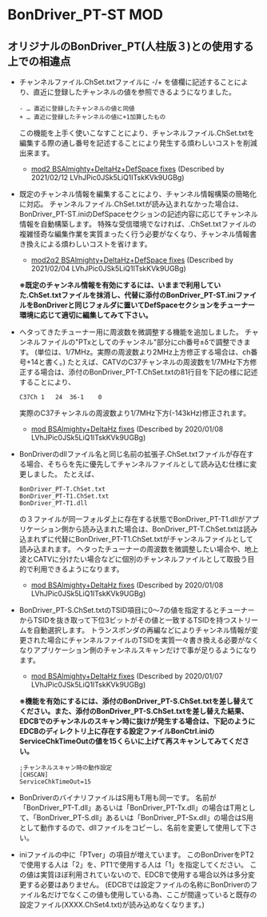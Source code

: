 # BonDriver_PT-ST MOD

## オリジナルのBonDriver_PT(人柱版３)との使用する上での相違点

- チャンネルファイル.ChSet.txtファイルに -/+ を値欄に記述することにより、直近に登録したチャンネルの値を参照できるようになりました。
  ```
  - … 直近に登録したチャンネルの値と同値
  + … 直近に登録したチャンネルの値に+1加算したもの
  ```
  この機能を上手く使いこなすことにより、チャンネルファイル.ChSet.txtを編集する際の通し番号を記述することにより発生する煩わしいコストを削減出来ます。
  - [mod2 BSAlmighty+DeltaHz+DefSpace fixes](https://github.com/hyrolean/BonDriver_PT-ST_mod/releases/tag/mod2)
    (Described by 2021/02/12 LVhJPic0JSk5LiQ1ITskKVk9UGBg)

- 既定のチャンネル情報を編集することにより、チャンネル情報構築の簡略化に対応。
  チャンネルファイル.ChSet.txtが読み込まれなかった場合は、BonDriver_PT-ST.iniのDefSpaceセクションの記述内容に応じてチャンネル情報を自動構築します。
  特殊な受信環境でなければ、.ChSet.txtファイルの複雑怪奇な編集作業を実質まったく行う必要がなくなり、チャンネル情報書き換えによる煩わしいコストを省けます。
  - [mod2α2 BSAlmighty+DeltaHz+DefSpace fixes](https://github.com/hyrolean/BonDriver_PT-ST_mod/releases/tag/mod2_alpha2)
    (Described by 2021/02/04 LVhJPic0JSk5LiQ1ITskKVk9UGBg)
  
  **※既定のチャンネル情報を有効にするには、いままで利用していた.ChSet.txtファイルを抹消し、代替に添付のBonDriver_PT-ST.iniファイルをBonDriverと同じフォルダに置いてDefSpaceセクションをチューナー環境に応じて適切に編集してみて下さい。**

- ヘタってきたチューナー用に周波数を微調整する機能を追加しました。
  チャンネルファイルの"PTxとしてのチャンネル"部分にch番号±δで調整できます。
  (単位は、1/7MHz。実際の周波数より2MHz上方修正する場合は、ch番号+14と書く。)
  たとえば、CATVのC37チャンネルの周波数を1/7MHz下方修正する場合は、添付のBonDriver_PT-T.ChSet.txtの81行目を下記の様に記述することにより、
  ```
  C37Ch	1	24	36-1	0
  ```
  実際のC37チャンネルの周波数より1/7MHz下方(-143kHz)修正されます。
  - [mod BSAlmighty+DeltaHz fixes](https://github.com/hyrolean/BonDriver_PT-ST_mod/releases/tag/mod) 
    (Described by 2020/01/08 LVhJPic0JSk5LiQ1ITskKVk9UGBg)

- BonDriverのdllファイル名と同じ名前の拡張子.ChSet.txtファイルが存在する場合、そちらを先に優先してチャンネルファイルとして読み込む仕様に変更しました。
  たとえば、
  ```
  BonDriver_PT-T.ChSet.txt
  BonDriver_PT-T1.ChSet.txt
  BonDriver_PT-T1.dll
  ```
  の３ファイルが同一フォルダ上に存在する状態でBonDriver_PT-T1.dllがアプリケーション側から読み込まれた場合は、BonDriver_PT-T.ChSet.txtは読み込まれずに代替にBonDriver_PT-T1.ChSet.txtがチャンネルファイルとして読み込まれます。
  ヘタったチューナーの周波数を微調整したい場合や、地上波とCATVに分けたい場合などに個別のチャンネルファイルとして取扱う目的で利用できるようになります。
  - [mod BSAlmighty+DeltaHz fixes](https://github.com/hyrolean/BonDriver_PT-ST_mod/releases/tag/mod) 
    (Described by 2020/01/08 LVhJPic0JSk5LiQ1ITskKVk9UGBg)

- BonDriver_PT-S.ChSet.txtのTSID項目に0～7の値を指定するとチューナーからTSIDを抜き取って下位3ビットがその値と一致するTSIDを持つストリームを自動選択します。
  トランスポンダの再編などによりチャンネル情報が変更された場合にチャンネルファイルのTSIDを実質一々書き換える必要がなくなりアプリケーション側のチャンネルスキャンだけで事が足りるようになります。
  - [mod BSAlmighty+DeltaHz fixes](https://github.com/hyrolean/BonDriver_PT-ST_mod/releases/tag/mod) 
    (Described by 2020/01/07 LVhJPic0JSk5LiQ1ITskKVk9UGBg)
  
  **※機能を有効にするには、添付のBonDriver_PT-S.ChSet.txtを差し替えてください。また、添付のBonDriver_PT-S.ChSet.txtを差し替えた結果、EDCBでのチャンネルのスキャン時に抜けが発生する場合は、下記のようにEDCBのディレクトリ上に存在する設定ファイルBonCtrl.iniのServiceChkTimeOutの値を15くらいに上げて再スキャンしてみてください。**
  ```
  ;チャンネルスキャン時の動作設定
  [CHSCAN]
  ServiceChkTimeOut=15
  ```

- BonDriverのバイナリファイルはS用もT用も同一です。
  名前が「BonDriver_PT-T.dll」あるいは「BonDriver_PT-Tx.dll」の場合はT用として、「BonDriver_PT-S.dll」あるいは「BonDriver_PT-Sx.dll」の場合はS用として動作するので、dllファイルをコピーし、名前を変更して使用して下さい。

- iniファイルの中に「PTver」の項目が増えています。
  このBonDriverをPT2で使用する人は「2」を、PT1で使用する人は「1」を指定してください。
  この値は実質ほぼ利用されていないので、EDCBで使用する場合以外は多分変更する必要はありません。
  (EDCBでは設定ファイルの名称にBonDriverのファイル名だけでなくこの値も使用している為、ここが間違っていると既存の設定ファイル(XXXX.ChSet4.txt)が読み込めなくなります。)
